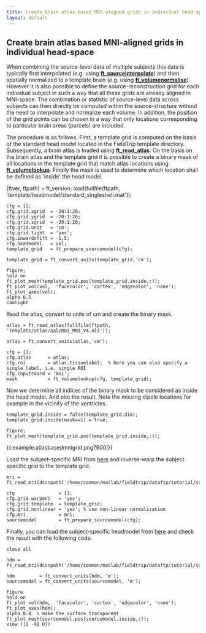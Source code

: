 ```yaml
---
title: Create brain atlas based MNI-aligned grids in individual head-space
layout: default
---
```


## Create brain atlas based MNI-aligned grids in individual head-space

When combining the source-level data of multiple subjects this data is typically first interpolated (e.g. using **[ft_sourceinterpolate](/reference/ft_sourceinterpolate)**) and then spatially normalized to a template brain (e.g. using **[ft_volumenormalise](/reference/ft_volumenormalise)**). However it is also possible to define the source-reconstruction grid for each individual subject in such a way that all these grids are already aligned in MNI-space. The combination or statistic of source-level data across subjects can then directly be computed within the source-structure without the need to interpolate and normalize each volume. In addition, the position of the grid points can be chosen in a way that only locations corresponding to particular brain areas (parcels) are included.

The procedure is as follows. First, a template grid is computed on the basis of the standard head model located in the FieldTrip template directory. Subsequently, a brain atlas is loaded using  **[ft_read_atlas](/reference/ft_read_atlas)**. On the basis on the brain atlas and the template grid it is possible to create a binary mask of all locations in the template grid that match atlas locations using **[ft_volumelookup](/reference/ft_volumelookup)**. Finally the mask is used to determine which location shall be defined as 'inside' the head model.

  [ftver, ftpath] = ft_version;
	load(fullfile(ftpath, 'template/headmodel/standard_singleshell.mat'));

	cfg = [];
	cfg.grid.xgrid  = -20:1:20;
	cfg.grid.ygrid  = -20:1:20;
	cfg.grid.zgrid  = -20:1:20;
	cfg.grid.unit   = 'cm';
	cfg.grid.tight  = 'yes';
	cfg.inwardshift = -1.5;
	cfg.headmodel   = vol;
	template_grid   = ft_prepare_sourcemodel(cfg);

	template_grid = ft_convert_units(template_grid,'cm');

	figure;
	hold on
	ft_plot_mesh(template_grid.pos(template_grid.inside,:));
	ft_plot_vol(vol,  'facecolor', 'cortex', 'edgecolor', 'none');
	ft_plot_axes(vol);
	alpha 0.5
	camlight

Read the atlas, convert to units of cm and create the binary mask.

	atlas = ft_read_atlas(fullfile(ftpath, 'template/atlas/aal/ROI_MNI_V4.nii'));

	atlas = ft_convert_units(atlas,'cm');

	cfg = [];
	cfg.atlas      = atlas;
	cfg.roi        = atlas.tissuelabel;  % here you can also specify a single label, i.e. single ROI
	cfg.inputcoord = 'mni';
	mask           = ft_volumelookup(cfg, template_grid);

Now we determine all indices of the binary mask to be considered as inside the head model. And plot the result. Note the missing dipole locations for example in the vicinity of the ventricles.

	template_grid.inside = false(template_grid.dim);
	template_grid.inside(mask==1) = true;

	figure;
	ft_plot_mesh(template_grid.pos(template_grid.inside,:));

{{:example:atlasbasedmnigrid.png?600|}}

Load the subject-specific MRI from [here](ftp://ftp.fieldtriptoolbox.org/pub/fieldtrip/tutorial/salzburg/mri.mat) and inverse-warp the subject specific grid to the template grid.

	mri = ft_read_mri(dccnpath('/home/common/matlab/fieldtrip/dataftp/tutorial/salzburg/mri.mat'));

	cfg                = [];
	cfg.grid.warpmni   = 'yes';
	cfg.grid.template  = template_grid;
	cfg.grid.nonlinear = 'yes'; % use non-linear normalization
	cfg.mri            = mri;
	sourcemodel        = ft_prepare_sourcemodel(cfg);

Finally, you can load the subject-specific headmodel from [here](ftp://ftp.fieldtriptoolbox.org/pub/fieldtrip/tutorial/salzburg/hdm.mat) and check the result with the following code.

	close all

	hdm = ft_read_mri(dccnpath('/home/common/matlab/fieldtrip/dataftp/tutorial/salzburg/hdm.mat'));

	hdm         = ft_convert_units(hdm, 'm');
	sourcemodel = ft_convert_units(sourcemodel, 'm');

	figure
	hold on   
	ft_plot_vol(hdm,  'facecolor', 'cortex', 'edgecolor', 'none');
	ft_plot_axes(hdm);
	alpha 0.4  % make the surface transparent
	ft_plot_mesh(sourcemodel.pos(sourcemodel.inside,:));
	view ([0 -90 0])
